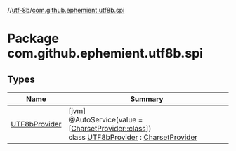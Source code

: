 //[utf-8b](../../index.md)/[com.github.ephemient.utf8b.spi](index.md)

# Package com.github.ephemient.utf8b.spi

## Types

| Name | Summary |
|---|---|
| [UTF8bProvider](-u-t-f8b-provider/index.md) | [jvm]<br>@AutoService(value = [[CharsetProvider::class](https://docs.oracle.com/javase/8/docs/api/java/nio/charset/spi/CharsetProvider.html)])<br>class [UTF8bProvider](-u-t-f8b-provider/index.md) : [CharsetProvider](https://docs.oracle.com/javase/8/docs/api/java/nio/charset/spi/CharsetProvider.html) |
